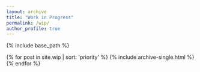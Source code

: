 ```yaml
---
layout: archive
title: "Work in Progress"
permalink: /wip/
author_profile: true
---
```


{% include base_path %}

{% for post in site.wip | sort: 'priority' %}
  {% include archive-single.html %}
{% endfor %}



